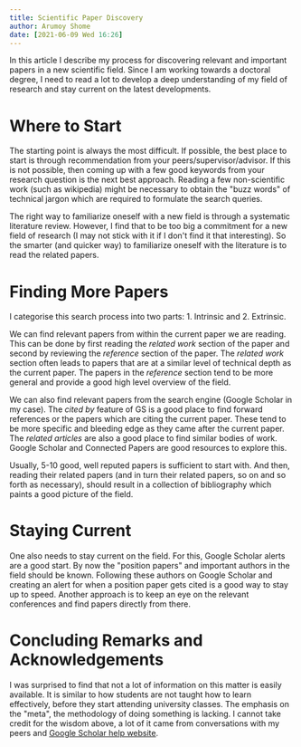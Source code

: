 ```yaml
---
title: Scientific Paper Discovery
author: Arumoy Shome
date: [2021-06-09 Wed 16:26]
---
```


In this article I describe my process for discovering relevant and
important papers in a new scientific field. Since I am working towards
a doctoral degree, I need to read a lot to develop a deep
understanding of my field of research and stay current on the latest
developments.

# Where to Start

The starting point is always the most difficult. If possible, the best
place to start is through recommendation from your
peers/supervisor/advisor. If this is not possible, then coming up with
a few good keywords from your research question is the next best
approach. Reading a few non-scientific work (such as wikipedia) might
be necessary to obtain the "buzz words" of technical jargon which are
required to formulate the search queries.

The right way to familiarize oneself with a new field is through
a systematic literature review. However, I find that to be too big
a commitment for a new field of research (I may not stick with it if
I don't find it that interesting). So the smarter (and quicker way) to
familiarize oneself with the literature is to read the related papers.

# Finding More Papers

I categorise this search process into two parts: 1. Intrinsic and
2. Extrinsic.

We can find relevant papers from within the current paper we are
reading. This can be done by first reading the *related work* section
of the paper and second by reviewing the *reference* section of the
paper. The *related work* section often leads to papers that are at
a similar level of technical depth as the current paper. The papers in
the *reference* section tend to be more general and provide a good
high level overview of the field.

We can also find relevant papers from the search engine (Google
Scholar in my case). The *cited by* feature of GS is a good place to
find forward references or the papers which are citing the current
paper. These tend to be more specific and bleeding edge as they came
after the current paper. The *related articles* are also a good place
to find similar bodies of work. Google Scholar and Connected Papers
are good resources to explore this.

Usually, 5-10 good, well reputed papers is sufficient to start
with. And then, reading their related papers (and in turn their
related papers, so on and so forth as necessary), should result in
a collection of bibliography which paints a good picture of the field.

# Staying Current

One also needs to stay current on the field. For this, Google Scholar
alerts are a good start. By now the "position papers" and important
authors in the field should be known. Following these authors on
Google Scholar and creating an alert for when a position paper gets
cited is a good way to stay up to speed. Another approach is to keep
an eye on the relevant conferences and find papers directly from
there.

# Concluding Remarks and Acknowledgements

I was surprised to find that not a lot of information on this matter
is easily available. It is similar to how students are not taught how
to learn effectively, before they start attending university
classes. The emphasis on the "meta", the methodology of doing
something is lacking. I cannot take credit for the wisdom above, a lot
of it came from conversations with my peers and [Google Scholar help
website](https://scholar.google.com/intl/en/scholar/help.html).
